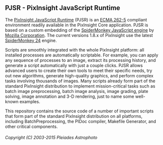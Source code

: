 PJSR - PixInsight JavaScript Runtime
------------------------------------

The [PixInsight JavaScript Runtime](http://pixinsight.com/developer/pjsr/) (PJSR) is an [ECMA 262-5](http://www.ecma-international.org/ecma-262/5.1/) compliant environment readily available in the PixInsight Core application. PJSR is based on a custom embedding of the [SpiderMonkey JavaScript engine](https://developer.mozilla.org/en-US/docs/Mozilla/Projects/SpiderMonkey) by [Mozilla Corporation](https://www.mozilla.org/en-US/). The current versions 1.8.x of PixInsight use the latest [SpiderMonkey 24](https://developer.mozilla.org/en-US/docs/Mozilla/Projects/SpiderMonkey/24) engine.

Scripts are smoothly integrated with the whole PixInsight platform: all installed processes are automatically scriptable. For example, you can apply any sequence of processes to an image, extract its processing history, and generate a script automatically with just a couple clicks. PJSR allows advanced users to create their own tools to meet their specific needs, try out new algorithms, generate high-quality graphics, and perform complex tasks involving thousands of images. Many scripts already form part of the standard PixInsight distribution to implement mission-critical tasks such as batch image preprocessing, batch image analysis, image grading, plate solving, image annotation and 3-D rendering, just to name some well-known examples.

This repository contains the source code of a number of important scripts that form part of the standard PixInsight distribution on all platforms, including BatchPreprocessing, the PIDoc compiler, Makefile Generator, and other critical components.

###### Copyright (C) 2003-2015 Pleiades Astrophoto
